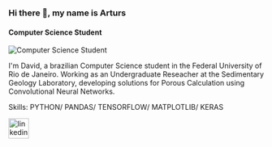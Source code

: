 ### Hi there 👋, my name is Arturs
#### Computer Science Student
![Computer Science Student](https://scontent.fstu2-1.fna.fbcdn.net/v/t39.30808-6/405222734_3575508969356688_8114924941191741058_n.jpg?stp=cp6_dst-jpg&_nc_cat=105&ccb=1-7&_nc_sid=a5f93a&_nc_eui2=AeEw5NnJLwvvwTzE4AsnQwMSAFu9FHGA0WgAW70UcYDRaE8oew7jS-ASRYACi9_FPvQCp9K02293b6TP0lNEhMdq&_nc_ohc=LqRwhUQcf1oQ7kNvgFVAdyM&_nc_ht=scontent.fstu2-1.fna&oh=00_AYB__nXRsdCztn8-61NBpDyf5HxDejxm8zqgsPpJonuwcw&oe=669B4F88)

I'm David, a brazilian Computer Science student in the Federal University of Rio de Janeiro. Working as an Undergraduate Reseacher at the Sedimentary Geology Laboratory, developing solutions for Porous Calculation using Convolutional Neural Networks.

Skills: PYTHON/ PANDAS/ TENSORFLOW/ MATPLOTLIB/ KERAS



[<img src='https://cdn.jsdelivr.net/npm/simple-icons@3.0.1/icons/linkedin.svg' alt='linkedin' height='40'>](https://www.linkedin.com/in/https://www.linkedin.com/in/david-cubric-russo-b40b92190//)  




